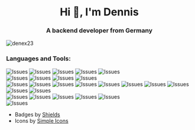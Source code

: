 <h1 align="center">Hi 👋, I'm Dennis</h1>
<h3 align="center">A backend developer from Germany</h3>

<p align="left"> <img src="https://komarev.com/ghpvc/?username=denex23&label=Profile%20views&color=0e75b6&style=flat" alt="denex23" /> </p>

<h3 align="left">Languages and Tools:</h3>
<p align="left">
  <img alt="Issues" src="https://img.shields.io/static/v1?label=%7F&message=Neon&color=orange&style=flat&logo=linux&logoColor=white" />
  <img alt="Issues" src="https://img.shields.io/static/v1?label=%7F&message=Windows&color=orange&style=flat&logo=windows&logoColor=white" />
  <img alt="Issues" src="https://img.shields.io/static/v1?label=%7F&message=PHPStorm&color=orange&style=flat&logo=phpstorm&logoColor=white" />
  <img alt="Issues" src="https://img.shields.io/static/v1?label=%7F&message=PyCharm&color=orange&style=flat&logo=pycharm&logoColor=white" />
  <img alt="Issues" src="https://img.shields.io/static/v1?label=%7F&message=VSC&color=orange&style=flat&logo=visualstudiocode&logoColor=white" />
  <br/>
  <img alt="Issues" src="https://img.shields.io/static/v1?label=%7F&message=PHP&color=orange&style=flat&logo=php&logoColor=white" />
  <img alt="Issues" src="https://img.shields.io/static/v1?label=%7F&message=Python&color=orange&style=flat&logo=python&logoColor=white" />
  <img alt="Issues" src="https://img.shields.io/static/v1?label=%7F&message=Java&color=orange&style=flat&logo=java&logoColor=white" />
  <img alt="Issues" src="https://img.shields.io/static/v1?label=%7F&message=C%2B%2B&color=orange&style=flat&logo=cplusplus&logoColor=white" />
  <br />
  <img alt="Issues" src="https://img.shields.io/static/v1?label=%7F&message=Bamboo&color=orange&style=flat&logo=bamboo&logoColor=white" />
  <img alt="Issues" src="https://img.shields.io/static/v1?label=%7F&message=Docker&color=orange&style=flat&logo=docker&logoColor=white" />
  <img alt="Issues" src="https://img.shields.io/static/v1?label=%7F&message=Elasticsearch&color=orange&style=flat&logo=elasticsearch&logoColor=white" />
  <img alt="Issues" src="https://img.shields.io/static/v1?label=%7F&message=Grafana&color=orange&style=flat&logo=grafana&logoColor=white" />
  <img alt="Issues" src="https://img.shields.io/static/v1?label=%7F&message=Kubernetes&color=orange&style=flat&logo=kubernetes&logoColor=white" />
  <img alt="Issues" src="https://img.shields.io/static/v1?label=%7F&message=MySQL&color=orange&style=flat&logo=mysql&logoColor=white" />
  <img alt="Issues" src="https://img.shields.io/static/v1?label=%7F&message=RabbitMQ&color=orange&style=flat&logo=rabbitmq&logoColor=white" />
  <img alt="Issues" src="https://img.shields.io/static/v1?label=%7F&message=Sentry&color=orange&style=flat&logo=sentry&logoColor=white" />
  <img alt="Issues" src="https://img.shields.io/static/v1?label=%7F&message=Swagger&color=orange&style=flat&logo=swagger&logoColor=white" />
  <img alt="Issues" src="https://img.shields.io/static/v1?label=%7F&message=Symfony&color=orange&style=flat&logo=symfony&logoColor=white" />
  </br>
  <img alt="Issues" src="https://img.shields.io/static/v1?label=%7F&message=Confluence&color=orange&style=flat&logo=confluence&logoColor=white" />
  <img alt="Issues" src="https://img.shields.io/static/v1?label=%7F&message=Jira&color=orange&style=flat&logo=jira&logoColor=white" />
  <img alt="Issues" src="https://img.shields.io/static/v1?label=%7F&message=LaTeX&color=orange&style=flat&logo=latex&logoColor=white" />
  <img alt="Issues" src="https://img.shields.io/static/v1?label=%7F&message=Slack&color=orange&style=flat&logo=slack&logoColor=white" />
  <img alt="Issues" src="https://img.shields.io/static/v1?label=%7F&message=Zoom&color=orange&style=flat&logo=zoom&logoColor=white" />
  <br />
  <img alt="Issues" src="https://img.shields.io/static/v1?label=%7F&message=CodinGame&color=orange&style=flat&logo=codingame&logoColor=white" />
</p>
<p>
  <ul>
    <li>Badges by <a href="https://shields.io/">Shields</a></li>
    <li>Icons by <a href="https://simpleicons.org/">Simple Icons</a></li>
  </ul>
</p>
